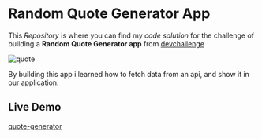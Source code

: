 # **Random Quote Generator App**

This _Repository_ is where you can find my _code solution_ for the challenge of building a **Random Quote Generator app** from [devchallenge](https://devchallenges.io/challenge/random-quote)

![quote](https://github.com/Edmiro-Cacoma/quote-generator/assets/62661230/b6670c12-ce0d-4116-96ad-dccf186d8aa7)

By building this app i learned how to fetch data from an api, and show it in our application.

## Live Demo
[quote-generator](https://edmiro-cacoma.github.io/quote-generator/)

